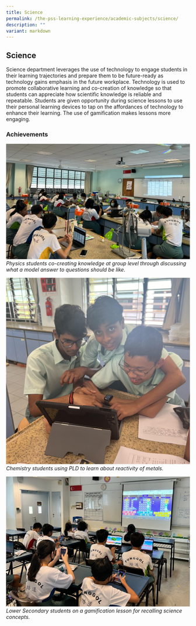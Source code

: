 ```yaml
---
title: Science
permalink: /the-pss-learning-experience/academic-subjects/science/
description: ""
variant: markdown
---
```

## Science

Science department leverages the use of technology to engage students in their learning trajectories and prepare them to be future-ready as technology gains emphasis in the future workplace. Technology is used to promote collaborative learning and co-creation of knowledge so that students can appreciate how scientific knowledge is reliable and repeatable. Students are given opportunity during science lessons to use their personal learning devices to tap on the affordances of technology to enhance their learning. The use of gamification makes lessons more engaging.



### Achievements
![](/images/Academic%20Subjects/Science/01_Physics_students_co_creating_knowledge_at_group_level_through_discussing_what_a_model_answer_to_questions_should_be_like.jpg)
*Physics students co-creating knowledge at group level through discussing what a model answer to questions should be like.*

![](/images/Academic%20Subjects/Science/02_Chemistry_students_using_PLD_to_learn_about_reactivity_of_metals.jpg)
*Chemistry students using PLD to learn about reactivity of metals.*

![](/images/Academic%20Subjects/Science/03_Lower_Secondary_students_on_a_gamification_lesson_for_recalling_science_concepts.jpg)
*Lower Secondary students on a gamification lesson for recalling science concepts.*
